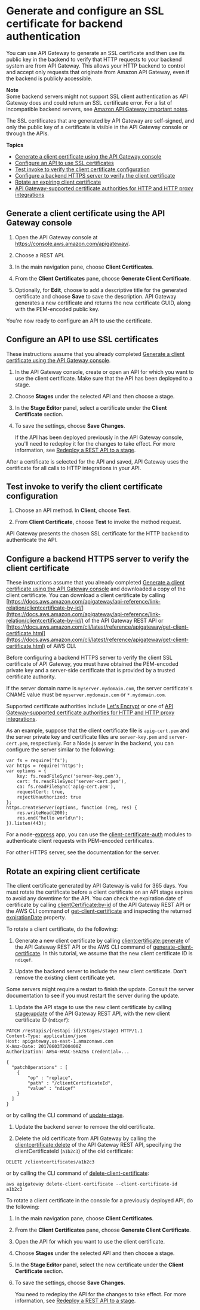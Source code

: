 # Generate and configure an SSL certificate for backend authentication<a name="getting-started-client-side-ssl-authentication"></a>

 You can use API Gateway to generate an SSL certificate and then use its public key in the backend to verify that HTTP requests to your backend system are from API Gateway\. This allows your HTTP backend to control and accept only requests that originate from Amazon API Gateway, even if the backend is publicly accessible\. 

**Note**  
 Some backend servers might not support SSL client authentication as API Gateway does and could return an SSL certificate error\. For a list of incompatible backend servers, see [Amazon API Gateway important notes](api-gateway-known-issues.md)\. 

 The SSL certificates that are generated by API Gateway are self\-signed, and only the public key of a certificate is visible in the API Gateway console or through the APIs\. 

**Topics**
+ [Generate a client certificate using the API Gateway console](#generate-client-certificate)
+ [Configure an API to use SSL certificates](#configure-api)
+ [Test invoke to verify the client certificate configuration](#test-invoke)
+ [Configure a backend HTTPS server to verify the client certificate](#certificate-validation)
+ [Rotate an expiring client certificate](#certificate-rotation)
+ [API Gateway\-supported certificate authorities for HTTP and HTTP proxy integrations](api-gateway-supported-certificate-authorities-for-http-endpoints.md)

## Generate a client certificate using the API Gateway console<a name="generate-client-certificate"></a>

1. Open the API Gateway console at [https://console\.aws\.amazon\.com/apigateway/](https://console.aws.amazon.com/apigateway/)\. 

1. Choose a REST API\.

1. In the main navigation pane, choose **Client Certificates**\.

1. From the **Client Certificates** pane, choose **Generate Client Certificate**\.

1.  Optionally, for **Edit**, choose to add a descriptive title for the generated certificate and choose **Save** to save the description\. API Gateway generates a new certificate and returns the new certificate GUID, along with the PEM\-encoded public key\. 

You're now ready to configure an API to use the certificate\.

## Configure an API to use SSL certificates<a name="configure-api"></a>

These instructions assume that you already completed [Generate a client certificate using the API Gateway console](#generate-client-certificate)\.

1.  In the API Gateway console, create or open an API for which you want to use the client certificate\. Make sure that the API has been deployed to a stage\. 

1. Choose **Stages** under the selected API and then choose a stage\.

1. In the **Stage Editor** panel, select a certificate under the **Client Certificate** section\.

1. To save the settings, choose **Save Changes**\.

   If the API has been deployed previously in the API Gateway console, you'll need to redeploy it for the changes to take effect\. For more information, see [Redeploy a REST API to a stage](how-to-deploy-api-with-console.md#apigateway-how-to-redeploy-api-console)\.

After a certificate is selected for the API and saved, API Gateway uses the certificate for all calls to HTTP integrations in your API\. 

## Test invoke to verify the client certificate configuration<a name="test-invoke"></a>

1. Choose an API method\. In **Client**, choose **Test**\.

1. From **Client Certificate**, choose **Test** to invoke the method request\. 

 API Gateway presents the chosen SSL certificate for the HTTP backend to authenticate the API\. 

## Configure a backend HTTPS server to verify the client certificate<a name="certificate-validation"></a>

These instructions assume that you already completed [Generate a client certificate using the API Gateway console](#generate-client-certificate) and downloaded a copy of the client certificate\. You can download a client certificate by calling [https://docs.aws.amazon.com/apigateway/api-reference/link-relation/clientcertificate-by-id/](https://docs.aws.amazon.com/apigateway/api-reference/link-relation/clientcertificate-by-id/) of the API Gateway REST API or [https://docs.aws.amazon.com/cli/latest/reference/apigateway/get-client-certificate.html](https://docs.aws.amazon.com/cli/latest/reference/apigateway/get-client-certificate.html) of AWS CLI\. 

 Before configuring a backend HTTPS server to verify the client SSL certificate of API Gateway, you must have obtained the PEM\-encoded private key and a server\-side certificate that is provided by a trusted certificate authority\. 

If the server domain name is `myserver.mydomain.com`, the server certificate's CNAME value must be `myserver.mydomain.com` or `*.mydomain.com`\. 

Supported certificate authorities include [Let's Encrypt](https://letsencrypt.org/) or one of [API Gateway\-supported certificate authorities for HTTP and HTTP proxy integrations](api-gateway-supported-certificate-authorities-for-http-endpoints.md)\. 

As an example, suppose that the client certificate file is `apig-cert.pem` and the server private key and certificate files are `server-key.pem` and `server-cert.pem`, respectively\. For a Node\.js server in the backend, you can configure the server similar to the following:

```
var fs = require('fs'); 
var https = require('https');
var options = { 
    key: fs.readFileSync('server-key.pem'), 
    cert: fs.readFileSync('server-cert.pem'), 
    ca: fs.readFileSync('apig-cert.pem'), 
    requestCert: true, 
    rejectUnauthorized: true
};
https.createServer(options, function (req, res) { 
    res.writeHead(200); 
    res.end("hello world\n"); 
}).listen(443);
```

For a node\-[express](http://expressjs.com/) app, you can use the [client\-certificate\-auth](https://www.npmjs.com/package/client-certificate-auth) modules to authenticate client requests with PEM\-encoded certificates\. 

For other HTTPS server, see the documentation for the server\.

## Rotate an expiring client certificate<a name="certificate-rotation"></a>

The client certificate generated by API Gateway is valid for 365 days\. You must rotate the certificate before a client certificate on an API stage expires to avoid any downtime for the API\. You can check the expiration date of certificate by calling [clientCertificate:by\-id](https://docs.aws.amazon.com/apigateway/api-reference/link-relation/clientcertificate-by-id) of the API Gateway REST API or the AWS CLI command of [get\-client\-certificate](https://docs.aws.amazon.com/cli/latest/reference/apigateway/get-client-certificate.html) and inspecting the returned [expirationDate](https://docs.aws.amazon.com/apigateway/api-reference/resource/client-certificate/#expirationDate) property\.

To rotate a client certificate, do the following:

1. Generate a new client certificate by calling [clientcertificate:generate](https://docs.aws.amazon.com/apigateway/api-reference/link-relation/clientcertificate-generate/) of the API Gateway REST API or the AWS CLI command of [generate\-client\-certificate](https://docs.aws.amazon.com/cli/latest/reference/apigateway/generate-client-certificate.html)\. In this tutorial, we assume that the new client certificate ID is `ndiqef`\.

1.  Update the backend server to include the new client certificate\. Don't remove the existing client certificate yet\.

   Some servers might require a restart to finish the update\. Consult the server documentation to see if you must restart the server during the update\.

1.  Update the API stage to use the new client certificate by calling [stage:update](https://docs.aws.amazon.com/apigateway/api-reference/link-relation/stage-update/) of the API Gateway REST API, with the new client certificate ID \(`ndiqef`\):

   ```
   PATCH /restapis/{restapi-id}/stages/stage1 HTTP/1.1
   Content-Type: application/json
   Host: apigateway.us-east-1.amazonaws.com
   X-Amz-Date: 20170603T200400Z
   Authorization: AWS4-HMAC-SHA256 Credential=...
   
   {
     "patchOperations" : [
       {
           "op" : "replace",
           "path" : "/clientCertificateId",
           "value" : "ndiqef"
       }
     ]
   }
   ```

   or by calling the CLI command of [update\-stage](https://docs.aws.amazon.com/cli/latest/reference/apigateway/update-stage.html)\.

1.  Update the backend server to remove the old certificate\.

1.  Delete the old certificate from API Gateway by calling the [clientcertificate:delete](https://docs.aws.amazon.com/apigateway/api-reference/link-relation/clientcertificate-delete/) of the API Gateway REST API, specifying the clientCertificateId \(`a1b2c3`\) of the old certificate:

   ```
   DELETE /clientcertificates/a1b2c3 
   ```

   or by calling the CLI command of [delete\-client\-certificate](https://docs.aws.amazon.com/cli/latest/reference/apigateway/delete-client-certificate.html):

   ```
   aws apigateway delete-client-certificate --client-certificate-id a1b2c3
   ```

To rotate a client certificate in the console for a previously deployed API, do the following:

1. In the main navigation pane, choose **Client Certificates**\.

1. From the **Client Certificates** pane, choose **Generate Client Certificate**\.

1.  Open the API for which you want to use the client certificate\. 

1. Choose **Stages** under the selected API and then choose a stage\.

1. In the **Stage Editor** panel, select the new certificate under the **Client Certificate** section\.

1. To save the settings, choose **Save Changes**\.

   You need to redeploy the API for the changes to take effect\. For more information, see [Redeploy a REST API to a stage](how-to-deploy-api-with-console.md#apigateway-how-to-redeploy-api-console)\.
